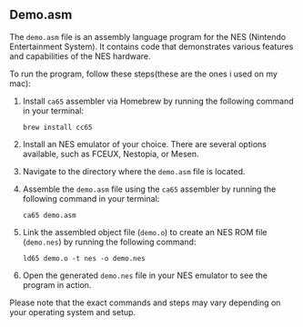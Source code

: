 ## Demo.asm

The `demo.asm` file is an assembly language program for the NES (Nintendo Entertainment System). It contains code that demonstrates various features and capabilities of the NES hardware.

To run the program, follow these steps(these are the ones i used on my mac):

1. Install `ca65` assembler via Homebrew by running the following command in your terminal:

   ```shell
   brew install cc65
   ```

2. Install an NES emulator of your choice. There are several options available, such as FCEUX, Nestopia, or Mesen.

3. Navigate to the directory where the `demo.asm` file is located.

4. Assemble the `demo.asm` file using the `ca65` assembler by running the following command in your terminal:

   ```shell
   ca65 demo.asm
   ```

5. Link the assembled object file (`demo.o`) to create an NES ROM file (`demo.nes`) by running the following command:

   ```shell
   ld65 demo.o -t nes -o demo.nes
   ```

6. Open the generated `demo.nes` file in your NES emulator to see the program in action.

Please note that the exact commands and steps may vary depending on your operating system and setup.
